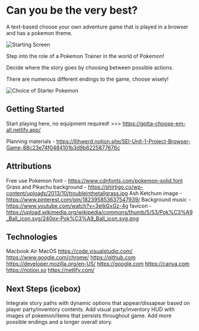 # Can you be the very best?

A text-based choose your own adventure game that is played in a browser and has a pokemon theme.


![Starting Screen](https://file.notion.so/f/f/a6799029-867e-4fd1-9571-a40b90a542a4/814e1cb1-2853-4c1e-8932-6610ad14e9af/README_sc1.png?id=abe41aa2-565a-4eed-b889-08f8f9110093&table=block&spaceId=a6799029-867e-4fd1-9571-a40b90a542a4&expirationTimestamp=1704441600000&signature=-hH7NI5jEQXpAhRKT61-4jHWLD8tglYYqqoTt9pQhco&downloadName=README_sc1.png)


Step into the role of a Pokemon Trainer in the world of Pokemon!

Decide where the story goes by choosing between possible actions.

There are numerous different endings to the game, choose wisely!

![Choice of Starter Pokemon](https://file.notion.so/f/f/a6799029-867e-4fd1-9571-a40b90a542a4/625dc278-ecf3-4d22-a303-37dcc63f6615/README_sc2.png?id=3b723e15-0388-4ec4-b75c-697aeb6402c2&table=block&spaceId=a6799029-867e-4fd1-9571-a40b90a542a4&expirationTimestamp=1704441600000&signature=v0sUHODAuQIyG5eeTi1hOU1vtmHIXl3wp5iShq2IWHk&downloadName=README_sc2.png)


## Getting Started

Start playing here, no equipment required! >>> https://gotta-choose-em-all.netlify.app/ 

Planning materials - https://llihwerd.notion.site/SEI-Unit-1-Project-Browser-Game-88c23e74f0484101b3d9b6225877676c


## Attributions

Free use Pokemon font - https://www.cdnfonts.com/pokemon-solid.font
Grass and Pikachu background - https://shirtigo.co/wp-content/uploads/2013/10/troubleinthetallgrass.jpg
Ash Ketchum image - https://www.pinterest.com/pin/182395853637547939/
Background music - https://www.youtube.com/watch?v=3etkGxGz-4g
favicon - https://upload.wikimedia.org/wikipedia/commons/thumb/5/53/Pok%C3%A9_Ball_icon.svg/240px-Pok%C3%A9_Ball_icon.svg.png


## Technologies

Macbook Air
MacOS
https://code.visualstudio.com/
https://www.google.com/chrome/
https://github.com
https://developer.mozilla.org/en-US/
https://google.com
https://canva.com
https://notion.so
https://netlify.com/


## Next Steps (icebox)

Integrate story paths with dynamic options that appear/dissapear based on player party/inventory contents. 
Add visual party/inventory HUD with images of pokemon/items that persists throughout game.
Add more possible endings and a longer overall story.